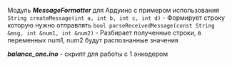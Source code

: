 Модуль ___MessageFormatter___ для Ардуино с примером использования
`String createMessage(int a, int b, int c, int d)` - Формирует строку которую нужно отправлять
`bool parseReceivedMessage(const String &msg, int &num1, int &num2)` - Разбирает полученные строки, в переменных num1, num2 будут распознанные значения

___balance_one.ino___ - скрипт для работы с 1 энкодером
